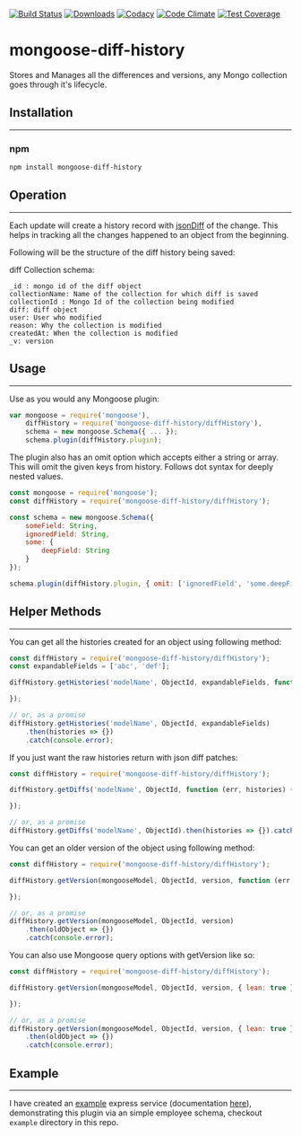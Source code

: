 [![Build Status](https://travis-ci.org/mimani/mongoose-diff-history.svg?branch=master)](https://travis-ci.org/mimani/mongoose-diff-history)
[![Downloads](https://img.shields.io/npm/dt/mongoose-diff-history.svg)](https://www.npmjs.com/package/mongoose-diff-history)
[![Codacy](https://api.codacy.com/project/badge/grade/bf1936538af048ac8d104a6c2ecd71ca)](https://www.codacy.com/app/mimani-saurabh/mongoose-diff-history)
[![Code Climate](https://codeclimate.com/github/mimani/mongoose-diff-history/badges/gpa.svg)](https://codeclimate.com/github/mimani/mongoose-diff-history)
[![Test Coverage](https://codeclimate.com/github/mimani/mongoose-diff-history/badges/coverage.svg)](https://codeclimate.com/github/mimani/mongoose-diff-history/coverage)

mongoose-diff-history
=============

Stores and Manages all the differences and versions, any Mongo collection goes through it's lifecycle.

## Installation
---------------
### npm
``` sh
npm install mongoose-diff-history
```

## Operation
---------------
Each update will create a history record with [jsonDiff](https://github.com/benjamine/jsondiffpatch) of the change. This helps in tracking all the changes happened to an object from the beginning.

Following will be the structure of the diff history being saved:


diff Collection schema:

```
_id : mongo id of the diff object
collectionName: Name of the collection for which diff is saved
collectionId : Mongo Id of the collection being modified
diff: diff object
user: User who modified
reason: Why the collection is modified
createdAt: When the collection is modified
_v: version
```

## Usage
---------------
Use as you would any Mongoose plugin:

```js
var mongoose = require('mongoose'),
    diffHistory = require('mongoose-diff-history/diffHistory'),
    schema = new mongoose.Schema({ ... });
    schema.plugin(diffHistory.plugin);
```

The plugin also has an omit option which accepts either a string or array. This will omit the given
keys from history. Follows dot syntax for deeply nested values.

```js
const mongoose = require('mongoose');
const diffHistory = require('mongoose-diff-history/diffHistory');

const schema = new mongoose.Schema({
    someField: String,
    ignoredField: String,
    some: {
        deepField: String
    }
});

schema.plugin(diffHistory.plugin, { omit: ['ignoredField', 'some.deepField'] });
```

## Helper Methods
---------------
You can get all the histories created for an object using following method:

```js
const diffHistory = require('mongoose-diff-history/diffHistory');
const expandableFields = ['abc', 'def'];

diffHistory.getHistories('modelName', ObjectId, expandableFields, function (err, histories) {

});

// or, as a promise
diffHistory.getHistories('modelName', ObjectId, expandableFields)
    .then(histories => {})
    .catch(console.error);
```

If you just want the raw histories return with json diff patches:

```js
const diffHistory = require('mongoose-diff-history/diffHistory');

diffHistory.getDiffs('modelName', ObjectId, function (err, histories) {

});

// or, as a promise
diffHistory.getDiffs('modelName', ObjectId).then(histories => {}).catch(console.error);
```

You can get an older version of the object using following method:
```js
const diffHistory = require('mongoose-diff-history/diffHistory');

diffHistory.getVersion(mongooseModel, ObjectId, version, function (err, oldObject) {

});

// or, as a promise
diffHistory.getVersion(mongooseModel, ObjectId, version)
    .then(oldObject => {})
    .catch(console.error);
```

You can also use Mongoose query options with getVersion like so:
```js
const diffHistory = require('mongoose-diff-history/diffHistory');

diffHistory.getVersion(mongooseModel, ObjectId, version, { lean: true }, function (err, oldObject) {

});

// or, as a promise
diffHistory.getVersion(mongooseModel, ObjectId, version, { lean: true })
    .then(oldObject => {})
    .catch(console.error);
```



## Example
---------------
I have created an [example](https://github.com/mimani/mongoose-diff-history/tree/master/example) express service (documentation [here](https://github.com/mimani/mongoose-diff-history/blob/master/example/README.md)), demonstrating this plugin via an simple employee schema, checkout `example` directory in this repo.
